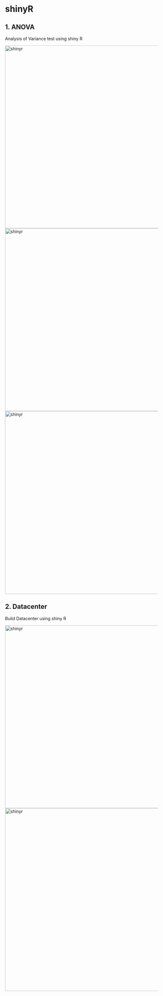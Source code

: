 
# shinyR
## 1. ANOVA
Analysis of Variance test using shiny R

<img width="600" alt="shinyr" src="https://user-images.githubusercontent.com/29461344/116460997-5223ba80-a82d-11eb-9b57-1819ae6c0679.png">
<img width="600" alt="shinyr" src="https://user-images.githubusercontent.com/29461344/116461067-69fb3e80-a82d-11eb-94df-eecbdaf4ce0b.PNG">
<img width="600" alt="shinyr" src="https://user-images.githubusercontent.com/29461344/116461058-6798e480-a82d-11eb-8a2d-7b534b6466d6.PNG">


## 2. Datacenter
Build Datacenter using shiny R

<img width="600" alt="shinyr" src="https://user-images.githubusercontent.com/29461344/116461137-84cdb300-a82d-11eb-8bfe-0b6803781913.png">
<img width="600" alt="shinyr" src="https://user-images.githubusercontent.com/29461344/116461100-77182d80-a82d-11eb-9e12-4c63c517416b.png">

